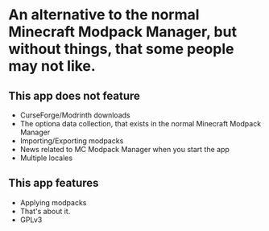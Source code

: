 # An alternative to the normal Minecraft Modpack Manager, but without things, that some people may not like.

## This app does not feature

- CurseForge/Modrinth downloads
- The optiona data collection, that exists in the normal Minecraft Modpack Manager
- Importing/Exporting modpacks
- News related to MC Modpack Manager when you start the app
- Multiple locales

## This app features

- Applying modpacks
- That's about it.
- GPLv3
